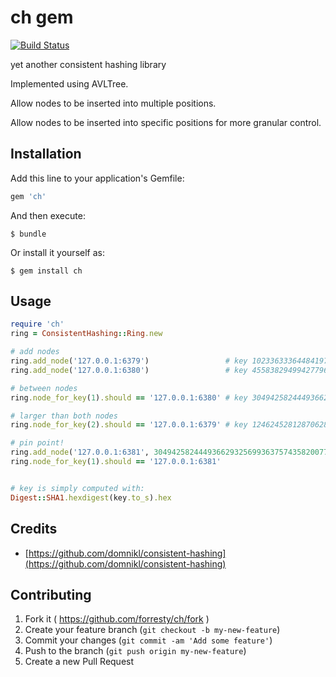 # ch gem

[![Build Status](https://travis-ci.org/forresty/ch.svg)](https://travis-ci.org/forresty/ch)

yet another consistent hashing library

Implemented using AVLTree.

Allow nodes to be inserted into multiple positions.

Allow nodes to be inserted into specific positions for more granular control.

## Installation

Add this line to your application's Gemfile:

```ruby
gem 'ch'
```

And then execute:

    $ bundle

Or install it yourself as:

    $ gem install ch

## Usage

```ruby
require 'ch'
ring = ConsistentHashing::Ring.new

# add nodes
ring.add_node('127.0.0.1:6379')                 # key 102336333644841978549106395032298540172546507605
ring.add_node('127.0.0.1:6380')                 # key 455838294994277962587720662485947692006035699684

# between nodes
ring.node_for_key(1).should == '127.0.0.1:6380' # key 304942582444936629325699363757435820077590259883

# larger than both nodes
ring.node_for_key(2).should == '127.0.0.1:6379' # key 1246245281287062843477446394631337292330716631216

# pin point!
ring.add_node('127.0.0.1:6381', 304942582444936629325699363757435820077590259883 + 1)
ring.node_for_key(1).should == '127.0.0.1:6381'


# key is simply computed with:
Digest::SHA1.hexdigest(key.to_s).hex
```

## Credits

- [https://github.com/domnikl/consistent-hashing](https://github.com/domnikl/consistent-hashing)

## Contributing

1. Fork it ( https://github.com/forresty/ch/fork )
2. Create your feature branch (`git checkout -b my-new-feature`)
3. Commit your changes (`git commit -am 'Add some feature'`)
4. Push to the branch (`git push origin my-new-feature`)
5. Create a new Pull Request
